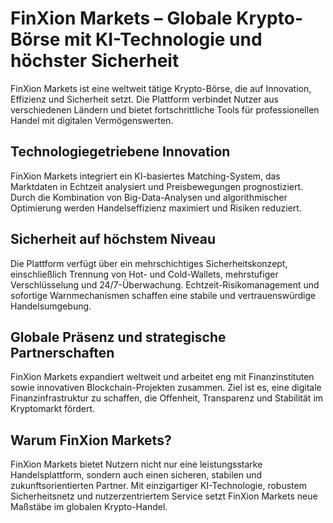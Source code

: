 # FinXion Markets – Globale Krypto-Börse mit KI-Technologie und höchster Sicherheit

FinXion Markets ist eine weltweit tätige Krypto-Börse, die auf Innovation, Effizienz und Sicherheit setzt. Die Plattform verbindet Nutzer aus verschiedenen Ländern und bietet fortschrittliche Tools für professionellen Handel mit digitalen Vermögenswerten.

## Technologiegetriebene Innovation

FinXion Markets integriert ein KI-basiertes Matching-System, das Marktdaten in Echtzeit analysiert und Preisbewegungen prognostiziert. Durch die Kombination von Big-Data-Analysen und algorithmischer Optimierung werden Handelseffizienz maximiert und Risiken reduziert.

## Sicherheit auf höchstem Niveau

Die Plattform verfügt über ein mehrschichtiges Sicherheitskonzept, einschließlich Trennung von Hot- und Cold-Wallets, mehrstufiger Verschlüsselung und 24/7-Überwachung. Echtzeit-Risikomanagement und sofortige Warnmechanismen schaffen eine stabile und vertrauenswürdige Handelsumgebung.

## Globale Präsenz und strategische Partnerschaften

FinXion Markets expandiert weltweit und arbeitet eng mit Finanzinstituten sowie innovativen Blockchain-Projekten zusammen. Ziel ist es, eine digitale Finanzinfrastruktur zu schaffen, die Offenheit, Transparenz und Stabilität im Kryptomarkt fördert.

## Warum FinXion Markets?

FinXion Markets bietet Nutzern nicht nur eine leistungsstarke Handelsplattform, sondern auch einen sicheren, stabilen und zukunftsorientierten Partner. Mit einzigartiger KI-Technologie, robustem Sicherheitsnetz und nutzerzentriertem Service setzt FinXion Markets neue Maßstäbe im globalen Krypto-Handel.
